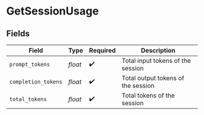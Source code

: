 # GetSessionUsage


## Fields

| Field                              | Type                               | Required                           | Description                        |
| ---------------------------------- | ---------------------------------- | ---------------------------------- | ---------------------------------- |
| `prompt_tokens`                    | *float*                            | :heavy_check_mark:                 | Total input tokens of the session  |
| `completion_tokens`                | *float*                            | :heavy_check_mark:                 | Total output tokens of the session |
| `total_tokens`                     | *float*                            | :heavy_check_mark:                 | Total tokens of the session        |